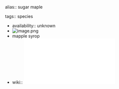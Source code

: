 alias:: sugar maple

tags:: species

- availability:: unknown
- ![image.png](../assets/image_1717654603278_0.png)
- mapple syrop
- wiki:: ![acer_saccharum.pdf](../assets/acer_saccharum_1719222453804_0.pdf)